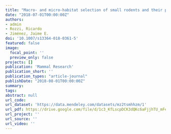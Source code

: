```yaml
---
title: "Macro- and micro-habitat selection of small rodents and their predation risk perception under a novel invasive predator at the southern end of the Americas"
date: "2018-07-01T00:00:00Z"
authors:
- admin
- Rozzi, Ricardo
- Jiménez, Jaime E.
doi: '10.1007/s13364-018-0361-5'
featured: false
image:
  focal_point: ''
  preview_only: false
projects: []
publication: 'Mammal Research'
publication_short: ''
publication_types: "article-journal"
publishDate: "2018-08-01T00:00:00Z"
summary: 
tags: 
abstract: null
url_code: 
url_dataset: 'https://data.mendeley.com/datasets/mz2tsmhhzm/1'
url_pdf: https://drive.google.com/file/d/1c3_KfLscpDCK3dQKc6aFjjhTU_mFeM15/view
url_project: ''
url_source: ''
url_video: ''
---
```



